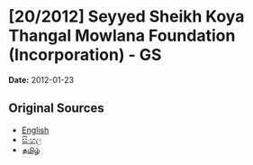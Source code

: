 # [20/2012] Seyyed Sheikh Koya Thangal Mowlana Foundation (Incorporation)  - GS

**Date:** 2012-01-23

## Original Sources

- [English](https://documents.gov.lk/view/bills/2012/1/20-2012_E.pdf)
- [සිංහල](https://documents.gov.lk/view/bills/2012/1/20-2012_S.pdf)
- [தமிழ்](https://documents.gov.lk/view/bills/2012/1/20-2012_T.pdf)
